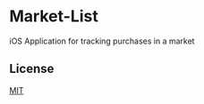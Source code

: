 # Market-List
iOS Application for tracking purchases in a market


## License
[MIT](https://choosealicense.com/licenses/mit/)
